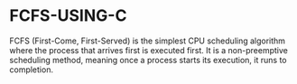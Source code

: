 # FCFS-USING-C
FCFS (First-Come, First-Served) is the simplest CPU scheduling algorithm where the process that arrives first is executed first. It is a non-preemptive scheduling method, meaning once a process starts its execution, it runs to completion. 
